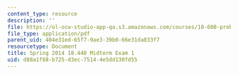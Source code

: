```yaml
---
content_type: resource
description: ''
file: https://ol-ocw-studio-app-qa.s3.amazonaws.com/courses/18-600-probability-and-random-variables-fall-2019/d88a1f88b725d3ec75144e5dd130fd55_MIT18_600F19_mid1_2014.pdf
file_type: application/pdf
parent_uid: 404e31ed-65f7-9ae3-39b0-66e31da833f7
resourcetype: Document
title: Spring 2014 18.440 Midterm Exam 1
uid: d88a1f88-b725-d3ec-7514-4e5dd130fd55
---
```


